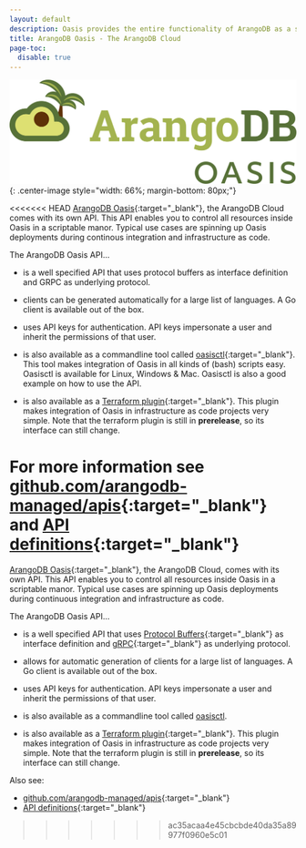 ```yaml
---
layout: default
description: Oasis provides the entire functionality of ArangoDB as a service, without the need to run or manage databases yourself.
title: ArangoDB Oasis - The ArangoDB Cloud
page-toc:
  disable: true
---
```

![ArangoDB Oasis Logo](../images/arangodb-oasis-logo-right.svg){: .center-image style="width: 66%; margin-bottom: 80px;"}

<<<<<<< HEAD
[ArangoDB Oasis](https://cloud.arangodb.com/){:target="_blank"},
the ArangoDB Cloud comes with its own API.
This API enables you to control all resources inside 
Oasis in a scriptable manor.
Typical use cases are spinning up Oasis deployments during continous integration and infrastructure as code.

The ArangoDB Oasis API...

- is a well specified API that uses protocol buffers as interface definition and GRPC as underlying protocol.

- clients can be generated automatically for a large list of languages. A Go client is available out of the box.

- uses API keys for authentication. API keys impersonate a user and inherit the permissions of that user.

- is also available as a commandline tool called [oasisctl](https://github.com/arangodb-managed/oasisctl/){:target="_blank"}. This tool makes integration of Oasis in all kinds of (bash) scripts easy. Oasisctl is available for Linux, Windows & Mac. Oasisctl is also a good example on how to use the API.

- is also available as a [Terraform plugin](https://github.com/arangodb-managed/terraform-provider-oasis/){:target="_blank"}. This plugin makes integration of Oasis in infrastructure as code projects very simple. Note that the terraform plugin is still in **prerelease**, so its interface can still change.

For more information see
[github.com/arangodb-managed/apis](https://github.com/arangodb-managed/apis/){:target="_blank"}
and
[API definitions](https://arangodb-managed.github.io/apis/index.html){:target="_blank"}
=======
[ArangoDB Oasis](https://cloud.arangodb.com/){:target="_blank"}, the
ArangoDB Cloud, comes with its own API. This API enables you to control all
resources inside Oasis in a scriptable manor. Typical use cases are spinning
up Oasis deployments during continuous integration and infrastructure as code.

The ArangoDB Oasis API…

- is a well specified API that uses
  [Protocol Buffers](https://developers.google.com/protocol-buffers/){:target="_blank"}
  as interface definition and [gRPC](https://grpc.io/){:target="_blank"} as
  underlying protocol.

- allows for automatic generation of clients for a large list of languages.
  A Go client is available out of the box.

- uses API keys for authentication. API keys impersonate a user and inherit
  the permissions of that user.

- is also available as a commandline tool called [oasisctl](oasisctl.html).

- is also available as a
  [Terraform plugin](https://github.com/arangodb-managed/terraform-provider-oasis/){:target="_blank"}.
  This plugin makes integration of Oasis in infrastructure as code projects
  very simple. Note that the terraform plugin is still in **prerelease**, so
  its interface can still change.

Also see:
- [github.com/arangodb-managed/apis](https://github.com/arangodb-managed/apis/){:target="_blank"}
- [API definitions](https://arangodb-managed.github.io/apis/index.html){:target="_blank"}
>>>>>>> ac35acaa4e45cbcbde40da35a89977f0960e5c01
